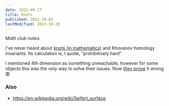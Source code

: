 ```yaml
---
date: 2022-09-27
title: Knots
published: 2022-10-03
lastModified: 2022-10-20
---
```


_Math club notes_.

I've never heard about [knots (in mathematics)](https://en.wikipedia.org/wiki/Knot_(mathematics)) and Khovanov homology invariants. Its calculation is, I quote, "prohibitively hard".

I mentioned 4th dimension as something unreachable, however for some objects this was the only way to solve their issues. Now [they prove](https://www.quantamagazine.org/special-surfaces-remain-distinct-in-four-dimensions-20220616/) it wrong 😨


### Also

- https://en.wikipedia.org/wiki/Seifert_surface